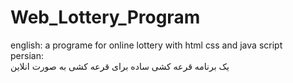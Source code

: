 # Web_Lottery_Program
english:
 a programe for online lottery with html css and java script <br>
 persian:<br>
 یک برنامه قرعه کشی ساده برای قرعه کشی به صورت انلاین
